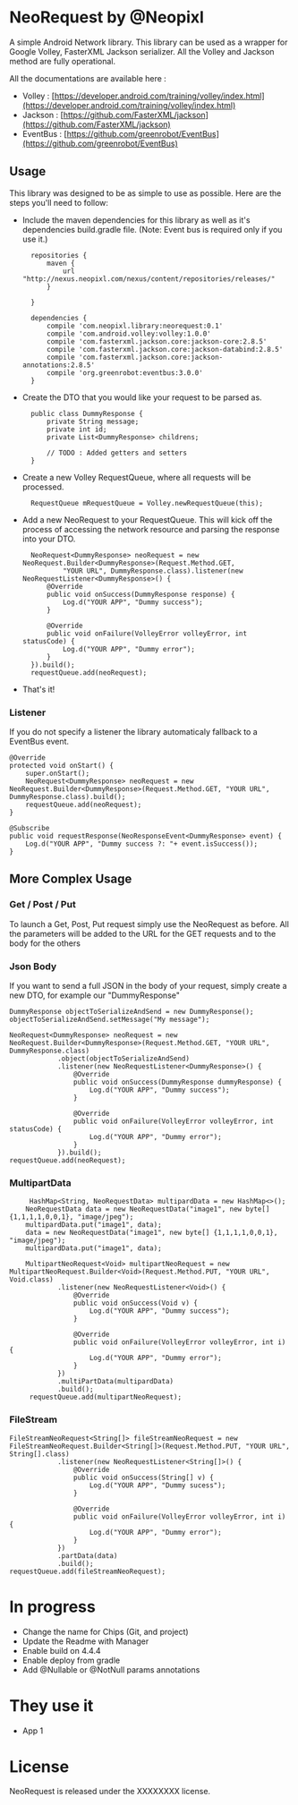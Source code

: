# NeoRequest by @Neopixl

A simple Android Network library. This library can be used as a wrapper for Google Volley, FasterXML Jackson serializer.
All the Volley and Jackson method are fully operational.

All the documentations are available here :

 - Volley : [https://developer.android.com/training/volley/index.html](https://developer.android.com/training/volley/index.html)
 - Jackson : [https://github.com/FasterXML/jackson](https://github.com/FasterXML/jackson)
 - EventBus : [https://github.com/greenrobot/EventBus](https://github.com/greenrobot/EventBus)

## Usage
This library was designed to be as simple to use as possible.  Here are the steps you'll need to follow:

* Include the maven dependencies for this library as well as it's dependencies build.gradle file.  (Note: Event bus is required only if you use it.)


		repositories {	
		    maven {
		        url "http://nexus.neopixl.com/nexus/content/repositories/releases/"
		    }
	
		}

		dependencies {
			compile 'com.neopixl.library:neorequest:0.1'
			compile 'com.android.volley:volley:1.0.0'
			compile 'com.fasterxml.jackson.core:jackson-core:2.8.5'
			compile 'com.fasterxml.jackson.core:jackson-databind:2.8.5'
			compile 'com.fasterxml.jackson.core:jackson-annotations:2.8.5'
			compile 'org.greenrobot:eventbus:3.0.0'
		}

* Create the DTO that you would like your request to be parsed as.

		public class DummyResponse {
			private String message;
			private int id;
			private List<DummyResponse> childrens;
			
			// TODO : Added getters and setters
		}

* Create a new Volley RequestQueue, where all requests will be processed.

		RequestQueue mRequestQueue = Volley.newRequestQueue(this);
		
* Add a new NeoRequest to your RequestQueue.  This will kick off the process of accessing the network resource and parsing the response into your DTO. 

		
		NeoRequest<DummyResponse> neoRequest = new NeoRequest.Builder<DummyResponse>(Request.Method.GET,
                "YOUR URL", DummyResponse.class).listener(new NeoRequestListener<DummyResponse>() {
            @Override
            public void onSuccess(DummyResponse response) {
                Log.d("YOUR APP", "Dummy success");
            }

            @Override
            public void onFailure(VolleyError volleyError, int statusCode) {
                Log.d("YOUR APP", "Dummy error");
            }
        }).build();
		requestQueue.add(neoRequest);

* That's it! 

### Listener
If you do not specify a listener the library automaticaly fallback to a EventBus event.

	@Override
	protected void onStart() {
		super.onStart();
		NeoRequest<DummyResponse> neoRequest = new NeoRequest.Builder<DummyResponse>(Request.Method.GET, "YOUR URL", DummyResponse.class).build();
		requestQueue.add(neoRequest);
	}
	
	@Subscribe
	public void requestResponse(NeoResponseEvent<DummyResponse> event) {
		Log.d("YOUR APP", "Dummy success ?: "+ event.isSuccess());
	}

## More Complex Usage

### Get / Post / Put
To launch a Get, Post, Put request simply use the NeoRequest as before.
All the parameters will be added to the URL for the GET requests and to the body for the others

### Json Body

If you want to send a full JSON in the body of your request, simply create a new DTO, for example our "DummyResponse"
	
	DummyResponse objectToSerializeAndSend = new DummyResponse();
	objectToSerializeAndSend.setMessage("My message");
	
	NeoRequest<DummyResponse> neoRequest = new NeoRequest.Builder<DummyResponse>(Request.Method.GET, "YOUR URL", DummyResponse.class)
                .object(objectToSerializeAndSend)
                .listener(new NeoRequestListener<DummyResponse>() {
                    @Override
                    public void onSuccess(DummyResponse dummyResponse) {
                        Log.d("YOUR APP", "Dummy success");
                    }

                    @Override
                    public void onFailure(VolleyError volleyError, int statusCode) {
                        Log.d("YOUR APP", "Dummy error");
                    }
                }).build();
	requestQueue.add(neoRequest);

### MultipartData

	    
		 HashMap<String, NeoRequestData> multipardData = new HashMap<>();
        NeoRequestData data = new NeoRequestData("image1", new byte[] {1,1,1,1,0,0,1}, "image/jpeg");
        multipardData.put("image1", data);
        data = new NeoRequestData("image1", new byte[] {1,1,1,1,0,0,1}, "image/jpeg");
        multipardData.put("image1", data);

        MultipartNeoRequest<Void> multipartNeoRequest = new MultipartNeoRequest.Builder<Void>(Request.Method.PUT, "YOUR URL", Void.class)
                .listener(new NeoRequestListener<Void>() {
                    @Override
                    public void onSuccess(Void v) {
                        Log.d("YOUR APP", "Dummy success");
                    }

                    @Override
                    public void onFailure(VolleyError volleyError, int i) {
                        Log.d("YOUR APP", "Dummy error");
                    }
                })
                .multiPartData(multipardData)
                .build();
         requestQueue.add(multipartNeoRequest);

### FileStream

	FileStreamNeoRequest<String[]> fileStreamNeoRequest = new FileStreamNeoRequest.Builder<String[]>(Request.Method.PUT, "YOUR URL", String[].class)
                .listener(new NeoRequestListener<String[]>() {
                    @Override
                    public void onSuccess(String[] v) {
                        Log.d("YOUR APP", "Dummy sucess");
                    }

                    @Override
                    public void onFailure(VolleyError volleyError, int i) {
                        Log.d("YOUR APP", "Dummy error");
                    }
                })
                .partData(data)
                .build();
	requestQueue.add(fileStreamNeoRequest);

# In progress

 - Change the name for Chips (Git, and project)
 - Update the Readme with Manager
 - Enable build on 4.4.4
 - Enable deploy from gradle
 - Add @Nullable or @NotNull params annotations

# They use it

 - App 1

# License
NeoRequest is released under the XXXXXXXX license.
